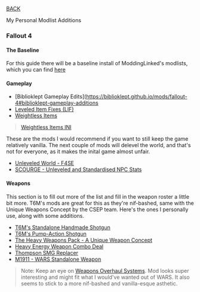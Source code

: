 
[BACK](..)

My Personal Modlist Additions

### Fallout 4

#### The Baseline

For this guide there will be a baseline install of ModdingLinked's modlists, which you can find [here](https://moddinglinked.com/)

#### Gameplay
- [Biblioklept Gameplay Edits](https://biblioklept.github.io/mods/fallout-4#biblioklept-gameplay-additions
- [Leveled Item Fixes (LIF)](https://www.nexusmods.com/fallout4/mods/63914)
- [Weightless Items](https://www.nexusmods.com/fallout4/mods/73640)
> [Weightless Items INI](https://biblioklept.github.io/mods/fallout-4/#weightless-items-ini)

These are the mods I would recommend if you want to still keep the game relatively vanilla. The next couple of mods will delevel the world, and that's not for everyone, as it makes the inital game almost unfair.

- [Unleveled World - F4SE](https://www.nexusmods.com/fallout4/mods/72784)
- [SCOURGE - Unleveled and Standardised NPC Stats](https://www.nexusmods.com/fallout4/mods/60917)

#### Weapons
This section is to fill out more of the list and fill in the weapon roster a little bit more. T6M's mods are great for this as they're nif-bashed, same with the Unique Weapons Concept by the CSEP team. Here's the ones I personally use, along with some additions.

- [T6M's Standalone Handmade Shotgun](https://www.nexusmods.com/fallout4/mods/75813)
- [T6M's Pump-Action Shotgun](https://www.nexusmods.com/fallout4/mods/57245)
- [The Heavy Weapons Pack - A Unique Weapon Concept](https://www.nexusmods.com/fallout4/mods/59582)
- [Heavy Energy Weapon Combo Deal](https://www.nexusmods.com/fallout4/mods/63513)
- [Thompson SMG Replacer](https://www.nexusmods.com/fallout4/mods/42225)
- [M1911 - WARS Standalone Weapon](https://www.nexusmods.com/fallout4/mods/49038)

> Note: Keep an eye on [Weapons Overhaul Systems](https://www.nexusmods.com/fallout4/mods/71653). Mod looks super interesting and might fit what I would've wanted out of WARS. It also seems to stick to a more nif-bashed and vanilla-esque asthetic.
